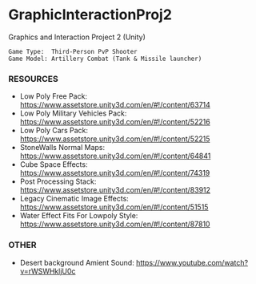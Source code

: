 # GraphicInteractionProj2 
Graphics and Interaction Project 2 (Unity)
```
Game Type:  Third-Person PvP Shooter
Game Model: Artillery Combat (Tank & Missile launcher)
```

### RESOURCES

* Low Poly Free Pack: https://www.assetstore.unity3d.com/en/#!/content/63714
* Low Poly Military Vehicles Pack: https://www.assetstore.unity3d.com/en/#!/content/52216
* Low Poly Cars Pack: https://www.assetstore.unity3d.com/en/#!/content/52215
* StoneWalls Normal Maps: https://www.assetstore.unity3d.com/en/#!/content/64841
* Cube Space Effects: https://www.assetstore.unity3d.com/en/#!/content/74319
* Post Processing Stack: https://www.assetstore.unity3d.com/en/#!/content/83912
* Legacy Cinematic Image Effects: https://www.assetstore.unity3d.com/en/#!/content/51515
* Water Effect Fits For Lowpoly Style: https://www.assetstore.unity3d.com/en/#!/content/87810

### OTHER

* Desert background Amient Sound: https://www.youtube.com/watch?v=rWSWHkljU0c
